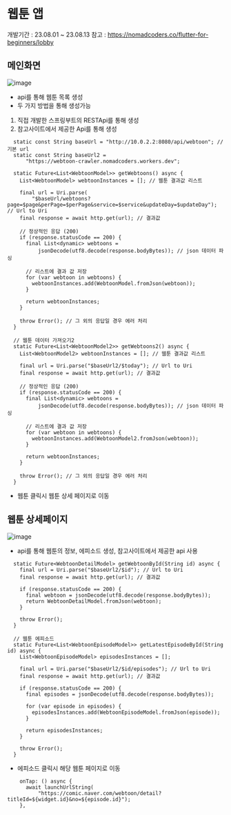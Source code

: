 # 웹툰 앱
개발기간 : 23.08.01 ~ 23.08.13
참고 : https://nomadcoders.co/flutter-for-beginners/lobby

## 메인화면
![image](https://github.com/xxjo99/webtoon/assets/96373083/0457687e-8a35-4226-8f45-5e27ee95ce09)
- api를 통해 웹툰 목록 생성
- 두 가지 방법을 통해 생성가능
1. 직접 개발한 스프링부트의 RESTApi를 통해 생성
2. 참고사이트에서 제공한 Api를 통해 생성

```
  static const String baseUrl = "http://10.0.2.2:8080/api/webtoon"; // 기본 url
  static const String baseUrl2 =
      "https://webtoon-crawler.nomadcoders.workers.dev";

  static Future<List<WebtoonModel>> getWebtoons() async {
    List<WebtoonModel> webtoonInstances = []; // 웹툰 결과값 리스트

    final url = Uri.parse(
        "$baseUrl/webtoons?page=$page&perPage=$perPage&service=$service&updateDay=$updateDay"); // Url to Uri
    final response = await http.get(url); // 결과값

    // 정상적인 응답 (200)
    if (response.statusCode == 200) {
      final List<dynamic> webtoons =
          jsonDecode(utf8.decode(response.bodyBytes)); // json 데이터 파싱

      // 리스트에 결과 값 저장
      for (var webtoon in webtoons) {
        webtoonInstances.add(WebtoonModel.fromJson(webtoon));
      }

      return webtoonInstances;
    }

    throw Error(); // 그 외의 응답일 경우 에러 처리
  }

  // 웹툰 데이터 가져오기2
  static Future<List<WebtoonModel2>> getWebtoons2() async {
    List<WebtoonModel2> webtoonInstances = []; // 웹툰 결과값 리스트

    final url = Uri.parse("$baseUrl2/$today"); // Url to Uri
    final response = await http.get(url); // 결과값

    // 정상적인 응답 (200)
    if (response.statusCode == 200) {
      final List<dynamic> webtoons =
          jsonDecode(utf8.decode(response.bodyBytes)); // json 데이터 파싱

      // 리스트에 결과 값 저장
      for (var webtoon in webtoons) {
        webtoonInstances.add(WebtoonModel2.fromJson(webtoon));
      }

      return webtoonInstances;
    }

    throw Error(); // 그 외의 응답일 경우 에러 처리
  }
```
- 웹툰 클릭시 웹툰 상세 페이지로 이동


## 웹툰 상세페이지
![image](https://github.com/xxjo99/webtoon/assets/96373083/2386c517-a1eb-4281-bf67-fa28964d41fc)
- api를 통해 웹툰의 정보, 에피소드 생성, 참고사이트에서 제공한 api 사용
```
  static Future<WebtoonDetailModel> getWebtoonById(String id) async {
    final url = Uri.parse("$baseUrl2/$id"); // Url to Uri
    final response = await http.get(url); // 결과값

    if (response.statusCode == 200) {
      final webtoon = jsonDecode(utf8.decode(response.bodyBytes));
      return WebtoonDetailModel.fromJson(webtoon);
    }

    throw Error();
  }

  // 웹툰 에피소드
  static Future<List<WebtoonEpisodeModel>> getLatestEpisodeById(String id) async {
    List<WebtoonEpisodeModel> episodesInstances = [];

    final url = Uri.parse("$baseUrl2/$id/episodes"); // Url to Uri
    final response = await http.get(url); // 결과값

    if (response.statusCode == 200) {
      final episodes = jsonDecode(utf8.decode(response.bodyBytes));

      for (var episode in episodes) {
        episodesInstances.add(WebtoonEpisodeModel.fromJson(episode));
      }

      return episodesInstances;
    }

    throw Error();
  }
```

- 에피소드 클릭시 해당 웹툰 페이지로 이동
```
    onTap: () async {
      await launchUrlString(
          "https://comic.naver.com/webtoon/detail?titleId=${widget.id}&no=${episode.id}");
    },
```